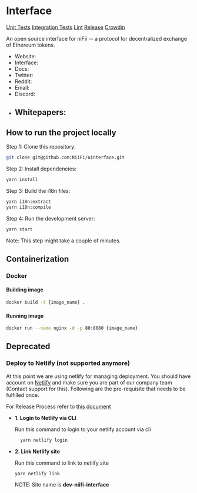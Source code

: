 # Interface

[Unit Tests]()
[Integration Tests]()
[Lint]()
[Release]()
[Crowdin]()

An open source interface for niFii -- a protocol for decentralized exchange of Ethereum tokens.

- Website: 
- Interface: 
- Docs: 
- Twitter: 
- Reddit:
- Email: 
- Discord: 
- Whitepapers:
  - 

## How to run the project locally

Step 1: Clone this repository:

```bash
git clone git@github.com:NiiFi/uinterface.git
```

Step 2: Install dependencies:

```bash
yarn install
```

Step 3: Build the i18n files:

```bash
yarn i18n:extract
yarn i18n:compile
```

Step 4: Run the development server:

```bash
yarn start
```

Note: This step might take a couple of minutes.

## Containerization

### Docker

#### Building image

```bash
docker build -t {image_name} .
```

#### Running image

```bash
docker run --name nginx -d -p 80:8080 {image_name}
```

## Deprecated

### Deploy to Netlify (not supported anymore)

At this point we are using netlify for managing deployment. You should have account on [Netlify](https://app.netlify.com/login/email) and make sure you are part of our company team (Contact support for this). Following are the pre-requisite that needs to be fulfilled once.

For Release Process refer to [this document](https://vodworks.atlassian.net/wiki/spaces/OM/pages/1708556289/UInterface)

- **1. Login to Netlify via CLI**

  Run this command to login to your netlify account via cli

  ```bash
    yarn netlify login
  ```

- **2. Link Netlify site**

  Run this command to link to netlify site

  ```bash
  yarn netlify link
  ```

  NOTE: Site name is **dev-niifi-interface**

